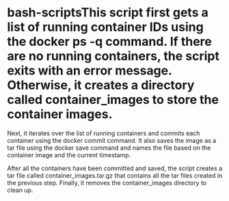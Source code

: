 # bash-scriptsThis script first gets a list of running container IDs using the docker ps -q command. If there are no running containers, the script exits with an error message. Otherwise, it creates a directory called container_images to store the container images.

Next, it iterates over the list of running containers and commits each container using the docker commit command. It also saves the image as a tar file using the docker save command and names the file based on the container image and the current timestamp.

After all the containers have been committed and saved, the script creates a tar file called container_images.tar.gz that contains all the tar files created in the previous step. Finally, it removes the container_images directory to clean up.
